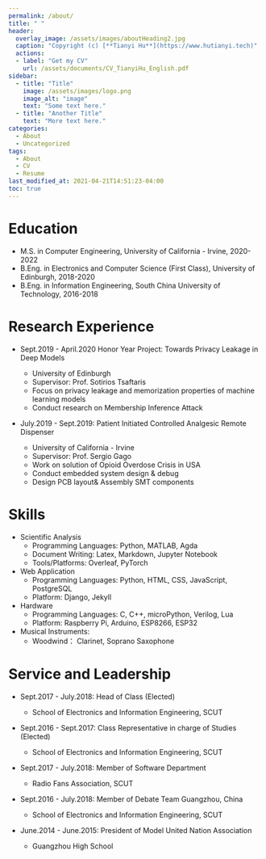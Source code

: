 ```yaml
---
permalink: /about/
title: " "
header:
  overlay_image: /assets/images/aboutHeading2.jpg
  caption: "Copyright (c) [**Tianyi Hu**](https://www.hutianyi.tech)"
  actions:
  - label: "Get my CV"
    url: /assets/documents/CV_TianyiHu_English.pdf
sidebar:
  - title: "Title"
    image: /assets/images/logo.png
    image_alt: "image"
    text: "Some text here."
  - title: "Another Title"
    text: "More text here."
categories:
  - About
  - Uncategorized
tags:
  - About
  - CV
  - Resume
last_modified_at: 2021-04-21T14:51:23-04:00
toc: true
---
```


Education
======
* M.S. in Computer Engineering, University of California - Irvine, 2020-2022 
* B.Eng. in Electronics and Computer Science (First Class), University of Edinburgh, 2018-2020 
* B.Eng. in Information Engineering, South China University of Technology, 2016-2018

Research Experience
======
* Sept.2019 - April.2020 Honor Year Project: Towards Privacy Leakage in Deep Models
   * University of Edinburgh
   * Supervisor: Prof. Sotirios Tsaftaris
   * Focus on privacy leakage and memorization properties of machine learning models
   * Conduct research on Membership Inference Attack

* July.2019 - Sept.2019: Patient Initiated Controlled Analgesic Remote Dispenser
  * University of California - Irvine 
  * Supervisor: Prof. Sergio Gago
  * Work on solution of Opioid Overdose Crisis in USA
  * Conduct embedded system design & debug
  * Design PCB layout& Assembly SMT components

Skills
======
* Scientific Analysis
  * Programming Languages: Python, MATLAB, Agda
  * Document Writing: Latex, Markdown, Jupyter Notebook
  * Tools/Platforms: Overleaf, PyTorch
* Web Application
  * Programming Languages: Python, HTML, CSS, JavaScript, PostgreSQL
  * Platform: Django, Jekyll
* Hardware
  * Programming Languages: C, C++, microPython, Verilog, Lua
  * Platform: Raspberry Pi, Arduino, ESP8266, ESP32
* Musical Instruments:
  * Woodwind： Clarinet, Soprano Saxophone

<!-- 
Publications
======
  <ul>{% for post in site.publications %}
    {% include archive-single-cv.html %}
  {% endfor %}</ul>

Talks
======
  <ul>{% for post in site.talks %}
    {% include archive-single-talk-cv.html %}
  {% endfor %}</ul>

Teaching
======
  <ul>{% for post in site.teaching %}
    {% include archive-single-cv.html %}
  {% endfor %}</ul>
-->  

Service and Leadership
======
* Sept.2017 - July.2018: Head of Class (Elected)
  * School of Electronics and Information Engineering, SCUT

* Sept.2016 - Sept.2017: Class Representative in charge of Studies (Elected) 
  * School of Electronics and Information Engineering, SCUT 

* Sept.2017 - July.2018: Member of Software Department
  * Radio Fans Association, SCUT

* Sept.2016 - July.2018: Member of Debate Team Guangzhou, China
  * School of Electronics and Information Engineering, SCUT

* June.2014 - June.2015: President of Model United Nation Association
  * Guangzhou High School 